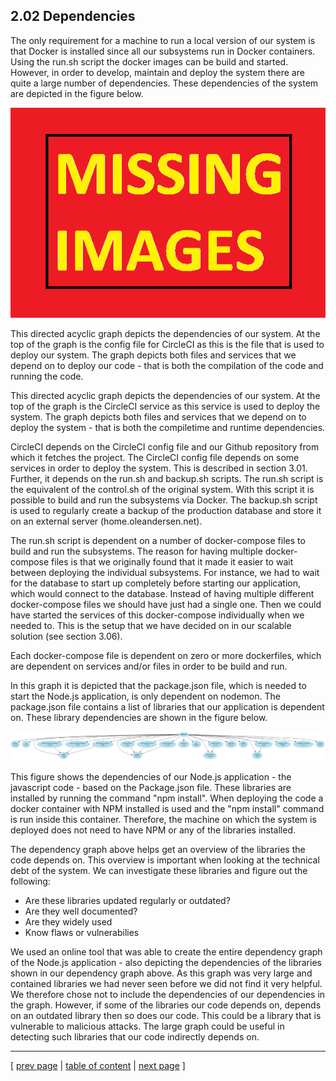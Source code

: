 ## 2.02 Dependencies
<!-- 
### Notes from session 3:
In class, we define a software artifact as *An artifact is a tangible machine-readable document created during software development. Examples are requirement specification documents, design documents, source code and executables.* (ISO/IEC 19506:2012 Information technology — Object Management Group Architecture-Driven Modernization (ADM) — Knowledge Discovery Meta-Model (KDM)).

Tasks:
Keep track of your dependencies. That is, all technologies, services, runtime and build-time dependencies should be logged in a corresponding file and/or visualization.
_____________________________ -->

The only requirement for a machine to run a local version of our system is that Docker is installed since all our subsystems run in Docker containers. Using the run.sh script the docker images can be build and started. However, in order to develop, maintain and deploy the system there are quite a large number of dependencies. These dependencies of the system are depicted in the figure below.

<!-- DEPENDENCY GRAPH1 (har vi alt med?) -->
![Dependency graph 1](../images/tmp.png)


This directed acyclic graph depicts the dependencies of our system. At the top of the graph is the config file for CircleCI as this is the file that is used to deploy our system. The graph depicts both files and services that we depend on to deploy our code - that is both the compilation of the code and running the code.

This directed acyclic graph depicts the dependencies of our system. At the top of the graph is the CircleCI service as this service is used to deploy the system. The graph depicts both files and services that we depend on to deploy the system - that is both the compiletime and runtime dependencies.

CircleCI depends on the CircleCI config file and our Github repository from which it fetches the project. The CircleCI config file depends on some services in order to deploy the system. This is described in section 3.01. Further, it depends on the run.sh and backup.sh scripts. The run.sh script is the equivalent of the control.sh of the original system. With this script it is possible to build and run the subsystems via Docker. The backup.sh script is used to regularly create a backup of the production database and store it on an external server (home.oleandersen.net). 

The run.sh script is dependent on a number of docker-compose files to build and run the subsystems. The reason for having multiple docker-compose files is that we originally found that it made it easier to wait between deploying the individual subsystems. For instance, we had to wait for the database to start up completely before starting our application, which would connect to the database. Instead of having multiple different docker-compose files we should have just had a single one. Then we could have started the services of this docker-compose individually when we needed to. This is the setup that we have decided on in our scalable solution (see section 3.06).

Each docker-compose file is dependent on zero or more dockerfiles, which are dependent on services and/or files in order to be build and run.

In this graph it is depicted that the package.json file, which is needed to start the Node.js application, is only dependent on nodemon. The package.json file contains a list of libraries that our application is dependent on. These library dependencies are shown in the figure below.

![NPM library dependencies](../images/ch2_npm_dependencies.png)

This figure shows the dependencies of our Node.js application - the javascript code - based on the Package.json file. These libraries are installed by running the command "npm install". When deploying the code a docker container with NPM installed is used and the "npm install" command is run inside this container. Therefore, the machine on which the system is deployed does not need to have NPM or any of the libraries installed.

The dependency graph above helps get an overview of the libraries the code depends on. This overview is important when looking at the technical debt of the system. We can investigate these libraries and figure out the following:
- Are these libraries updated regularly or outdated?
- Are they well documented?  
- Are they widely used
- Know flaws or vulnerabilies

We used an online tool that was able to create the entire dependency graph of the Node.js application - also depicting the dependencies of the libraries shown in our dependency graph above. As this graph was very large and contained libraries we had never seen before we did not find it very helpful. We therefore chose not to include the dependencies of our dependencies in the graph. However, if some of the libraries our code depends on, depends on an outdated library then so does our code. This could be a library that is vulnerable to malicious attacks. The large graph could be useful in detecting such libraries that our code indirectly depends on.

---
[ [prev page](../chapters/201_design_and_architecture.md) | [table of content](../table_of_content.md) | [next page](../chapters/203_interactions_of_subsystems.md) ]